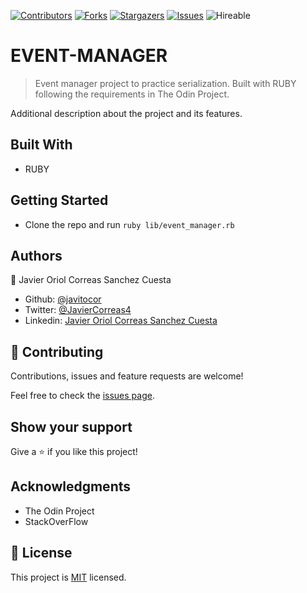 <!--
*** Thanks for checking out this README Template. If you have a suggestion that would
*** make this better, please fork the repo and create a pull request or simply open
*** an issue with the tag "enhancement".
*** Thanks again! Now go create something AMAZING! :D
-->

<!-- PROJECT SHIELDS -->
<!--
*** I'm using markdown "reference style" links for readability.
*** Reference links are enclosed in brackets [ ] instead of parentheses ( ).
*** See the bottom of this document for the declaration of the reference variables
*** for contributors-url, forks-url, etc. This is an optional, concise syntax you may use.
*** https://www.markdownguide.org/basic-syntax/#reference-style-links
-->
[![Contributors][contributors-shield]][contributors-url]
[![Forks][forks-shield]][forks-url]
[![Stargazers][stars-shield]][stars-url]
[![Issues][issues-shield]][issues-url]
![Hireable](https://cdn.rawgit.com/hiendv/hireable/master/styles/default/yes.svg)

# EVENT-MANAGER

> Event manager project to practice serialization. Built with RUBY following the requirements in The Odin Project.

Additional description about the project and its features.

## Built With

- RUBY


## Getting Started

- Clone the repo and run `ruby lib/event_manager.rb`


## Authors

👤 Javier Oriol Correas Sanchez Cuesta
- Github: [@javitocor](https://github.com/javitocor)
- Twitter: [@JavierCorreas4](https://twitter.com/JavierCorreas4)
- Linkedin: [Javier Oriol Correas Sanchez Cuesta](https://www.linkedin.com/in/javier-correas-sanchez-cuesta-15289482/)

## 🤝 Contributing

Contributions, issues and feature requests are welcome!

Feel free to check the [issues page](https://github.com/javitocor/javitocor/Event-Manager-Ruby/issues).

## Show your support

Give a ⭐️ if you like this project!

## Acknowledgments

- The Odin Project
- StackOverFlow

## 📝 License

This project is [MIT](lic.url) licensed.

<!-- MARKDOWN LINKS & IMAGES -->
<!-- https://www.markdownguide.org/basic-syntax/#reference-style-links -->
[contributors-shield]: https://img.shields.io/github/contributors/javitocor/javitocor/Event-Manager-Ruby.svg?style=flat-square
[contributors-url]: https://github.com/javitocor/javitocor/Event-Manager-Ruby/graphs/contributors
[forks-shield]: https://img.shields.io/github/forks/javitocor/javitocor/Event-Manager-Ruby.svg?style=flat-square
[forks-url]: https://github.com/javitocor/javitocor/Event-Manager-Ruby/network/members
[stars-shield]: https://img.shields.io/github/stars/javitocor/javitocor/Event-Manager-Ruby.svg?style=flat-square
[stars-url]: https://github.com/javitocor/javitocor/Event-Manager-Ruby/stargazers
[issues-shield]: https://img.shields.io/github/issues/javitocor/javitocor/Event-Manager-Ruby.svg?style=flat-square
[issues-url]: https://github.com/javitocor/javitocor/Event-Manager-Ruby/issues
